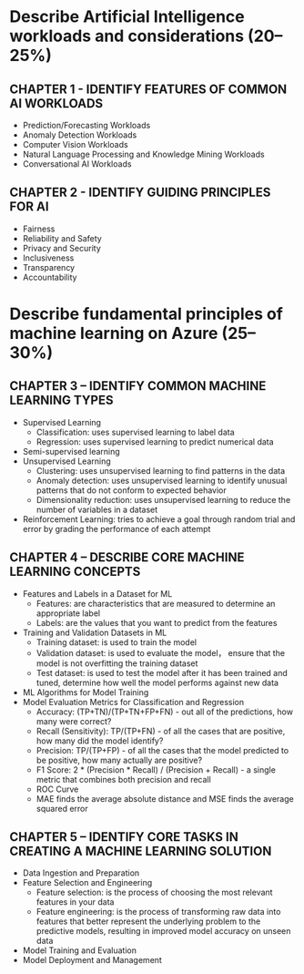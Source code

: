 # Describe Artificial Intelligence workloads and considerations (20–25%)
## CHAPTER 1 - IDENTIFY FEATURES OF COMMON AI WORKLOADS
  - Prediction/Forecasting Workloads
  - Anomaly Detection Workloads
  - Computer Vision Workloads
  - Natural Language Processing and Knowledge Mining Workloads
  - Conversational AI Workloads
## CHAPTER 2 - IDENTIFY GUIDING PRINCIPLES FOR AI
  - Fairness
  - Reliability and Safety
  - Privacy and Security
  - Inclusiveness
  - Transparency
  - Accountability
# Describe fundamental principles of machine learning on Azure (25–30%)
## CHAPTER 3 – IDENTIFY COMMON MACHINE LEARNING TYPES
  - Supervised Learning
    - Classification: uses supervised learning to label data
    - Regression: uses supervised learning to predict numerical data
  - Semi-supervised learning
  - Unsupervised Learning
    - Clustering: uses unsupervised learning to find patterns in the data
    - Anomaly detection: uses unsupervised learning to identify unusual patterns that do not conform to expected behavior
    - Dimensionality reduction: uses unsupervised learning to reduce the number of variables in a dataset
  - Reinforcement Learning: tries to achieve a goal through random trial and error by grading the performance of each attempt
## CHAPTER 4 – DESCRIBE CORE MACHINE LEARNING CONCEPTS
  - Features and Labels in a Dataset for ML
    - Features: are characteristics that are measured to determine an appropriate label
    - Labels: are the values that you want to predict from the features
  - Training and Validation Datasets in ML
    - Training dataset: is used to train the model
    - Validation dataset: is used to evaluate the model， ensure that the model is not overfitting the training dataset
    - Test dataset: is used to test the model after it has been trained and tuned, determine how well the model performs against new data
  - ML Algorithms for Model Training
  - Model Evaluation Metrics for Classification and Regression
    - Accuracy: (TP+TN)/(TP+TN+FP+FN) - out all of the predictions, how many were correct?
    - Recall (Sensitivity): TP/(TP+FN) - of all the cases that are positive, how many did the model identify?
    - Precision: TP/(TP+FP) - of all the cases that the model predicted to be positive, how many actually are positive?
    - F1 Score: 2 * (Precision * Recall) / (Precision + Recall) - a single metric that combines both precision and recall
    - ROC Curve
    - MAE finds the average absolute distance and MSE finds the average squared error
## CHAPTER 5 – IDENTIFY CORE TASKS IN CREATING A MACHINE LEARNING SOLUTION
  - Data Ingestion and Preparation
  - Feature Selection and Engineering
    - Feature selection: is the process of choosing the most relevant features in your data
    - Feature engineering: is the process of transforming raw data into features that better represent the underlying problem to the predictive models, resulting in improved model accuracy on unseen data
  - Model Training and Evaluation
  - Model Deployment and Management